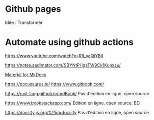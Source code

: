 
# Github pages

Idée : Transformer 
# Automate using github actions

https://www.youtube.com/watch?v=R8_veQiYBjI


https://notes.aadimator.com/SBYNtPHqsTW9Ck1Kuoxsu/



[Material for MkDocs](https://squidfunk.github.io/mkdocs-material)

https://docusaurus.io/
https://www.gitbook.com/

https://rust-lang.github.io/mdBook/
Pas d'édition en ligne, open source

https://www.bookstackapp.com/
Édition en ligne, open source, BD

https://docsify.js.org/#/?id=docsify
Pas d'édition en ligne, open source
